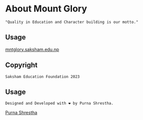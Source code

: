 <!-- Quality education and character building are the pillars of Mount Glory English Boarding High School. With experienced educators and a commitment to excellence, we empower students to reach their full potential. Join us for a transformative learning experience that prepares you for a successful future. -->

# About Mount Glory
```
"Quality in Education and Character building is our motto."
```

## Usage

[mntglory.saksham.edu.np](https://mntglory.saksham.edu.np)

## Copyright

```
Saksham Education Foundation 2023
```

## Usage

```
Designed and Developed with ❤️ by Purna Shrestha.
```
[Purna Shrestha](https://purnashrestha.com.np/)
